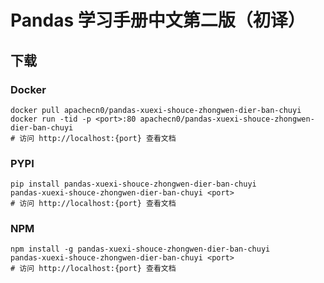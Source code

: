 # Pandas 学习手册中文第二版（初译）

## 下载

### Docker

```
docker pull apachecn0/pandas-xuexi-shouce-zhongwen-dier-ban-chuyi
docker run -tid -p <port>:80 apachecn0/pandas-xuexi-shouce-zhongwen-dier-ban-chuyi
# 访问 http://localhost:{port} 查看文档
```

### PYPI

```
pip install pandas-xuexi-shouce-zhongwen-dier-ban-chuyi
pandas-xuexi-shouce-zhongwen-dier-ban-chuyi <port>
# 访问 http://localhost:{port} 查看文档
```

### NPM

```
npm install -g pandas-xuexi-shouce-zhongwen-dier-ban-chuyi
pandas-xuexi-shouce-zhongwen-dier-ban-chuyi <port>
# 访问 http://localhost:{port} 查看文档
```